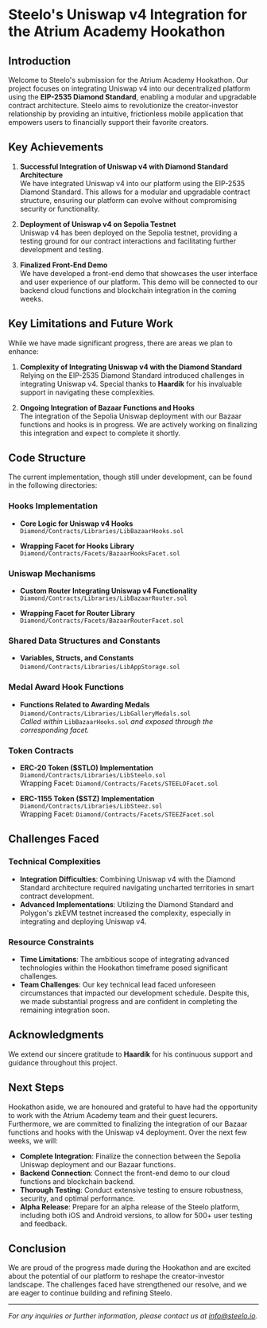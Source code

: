 # Steelo's Uniswap v4 Integration for the Atrium Academy Hookathon

## Introduction

Welcome to Steelo's submission for the Atrium Academy Hookathon. Our project focuses on integrating Uniswap v4 into our decentralized platform using the **EIP-2535 Diamond Standard**, enabling a modular and upgradable contract architecture. Steelo aims to revolutionize the creator-investor relationship by providing an intuitive, frictionless mobile application that empowers users to financially support their favorite creators.

## Key Achievements

1. **Successful Integration of Uniswap v4 with Diamond Standard Architecture**  
   We have integrated Uniswap v4 into our platform using the EIP-2535 Diamond Standard. This allows for a modular and upgradable contract structure, ensuring our platform can evolve without compromising security or functionality.

2. **Deployment of Uniswap v4 on Sepolia Testnet**  
   Uniswap v4 has been deployed on the Sepolia testnet, providing a testing ground for our contract interactions and facilitating further development and testing.

3. **Finalized Front-End Demo**  
   We have developed a front-end demo that showcases the user interface and user experience of our platform. This demo will be connected to our backend cloud functions and blockchain integration in the coming weeks.

## Key Limitations and Future Work

While we have made significant progress, there are areas we plan to enhance:

1. **Complexity of Integrating Uniswap v4 with the Diamond Standard**  
   Relying on the EIP-2535 Diamond Standard introduced challenges in integrating Uniswap v4. Special thanks to **Haardik** for his invaluable support in navigating these complexities.

2. **Ongoing Integration of Bazaar Functions and Hooks**  
   The integration of the Sepolia Uniswap deployment with our Bazaar functions and hooks is in progress. We are actively working on finalizing this integration and expect to complete it shortly.

## Code Structure

The current implementation, though still under development, can be found in the following directories:

### Hooks Implementation

- **Core Logic for Uniswap v4 Hooks**  
  `Diamond/Contracts/Libraries/LibBazaarHooks.sol`

- **Wrapping Facet for Hooks Library**  
  `Diamond/Contracts/Facets/BazaarHooksFacet.sol`

### Uniswap Mechanisms

- **Custom Router Integrating Uniswap v4 Functionality**  
  `Diamond/Contracts/Libraries/LibBazaarRouter.sol`

- **Wrapping Facet for Router Library**  
  `Diamond/Contracts/Facets/BazaarRouterFacet.sol`

### Shared Data Structures and Constants

- **Variables, Structs, and Constants**  
  `Diamond/Contracts/Libraries/LibAppStorage.sol`

### Medal Award Hook Functions

- **Functions Related to Awarding Medals**  
  `Diamond/Contracts/Libraries/LibGalleryMedals.sol`  
  *Called within* `LibBazaarHooks.sol` *and exposed through the corresponding facet.*

### Token Contracts

- **ERC-20 Token ($STLO) Implementation**  
  `Diamond/Contracts/Libraries/LibSteelo.sol`  
  Wrapping Facet: `Diamond/Contracts/Facets/STEELOFacet.sol`

- **ERC-1155 Token ($STZ) Implementation**  
  `Diamond/Contracts/Libraries/LibSteez.sol`  
  Wrapping Facet: `Diamond/Contracts/Facets/STEEZFacet.sol`

## Challenges Faced

### Technical Complexities

- **Integration Difficulties**: Combining Uniswap v4 with the Diamond Standard architecture required navigating uncharted territories in smart contract development.
- **Advanced Implementations**: Utilizing the Diamond Standard and Polygon's zkEVM testnet increased the complexity, especially in integrating and deploying Uniswap v4.

### Resource Constraints

- **Time Limitations**: The ambitious scope of integrating advanced technologies within the Hookathon timeframe posed significant challenges.
- **Team Challenges**: Our key technical lead faced unforeseen circumstances that impacted our development schedule. Despite this, we made substantial progress and are confident in completing the remaining integration soon.

## Acknowledgments

We extend our sincere gratitude to **Haardik** for his continuous support and guidance throughout this project.

## Next Steps

Hookathon aside, we are honoured and grateful to have had the opportunity to work with the Atrium Academy team and their guest lecurers.
Furthermore, we are committed to finalizing the integration of our Bazaar functions and hooks with the Uniswap v4 deployment. Over the next few weeks, we will:

- **Complete Integration**: Finalize the connection between the Sepolia Uniswap deployment and our Bazaar functions.
- **Backend Connection**: Connect the front-end demo to our cloud functions and blockchain backend.
- **Thorough Testing**: Conduct extensive testing to ensure robustness, security, and optimal performance.
- **Alpha Release**: Prepare for an alpha release of the Steelo platform, including both iOS and Android versions, to allow for 500+ user testing and feedback.

## Conclusion

We are proud of the progress made during the Hookathon and are excited about the potential of our platform to reshape the creator-investor landscape. The challenges faced have strengthened our resolve, and we are eager to continue building and refining Steelo.

---

*For any inquiries or further information, please contact us at [info@steelo.io](mailto:info@steelo.io).*